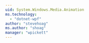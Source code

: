 ```yaml
---
uid: System.Windows.Media.Animation
ms.technology: 
  - "dotnet-wpf"
author: "stevehoag"
ms.author: "shoag"
manager: "wpickett"
---
```

